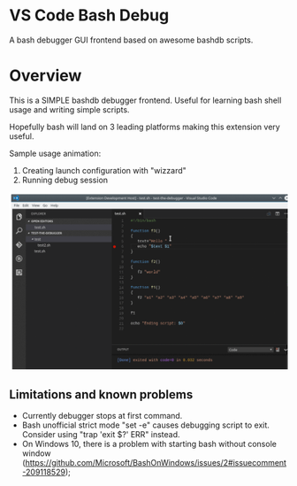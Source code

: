 # VS Code Bash Debug
A bash debugger GUI frontend based on awesome bashdb scripts.

# Overview
This is a SIMPLE bashdb debugger frontend. Useful for learning bash shell usage and writing simple scripts.

Hopefully bash will land on 3 leading platforms making this extension very useful.

Sample usage animation:
1. Creating launch configuration with "wizzard"
2. Running debug session

![unfortunatly no animation for you](images/bash-debug.gif "Creating launch configuration, then launching debugger for one of scripts in workarea...")

## Limitations and known problems
* Currently debugger stops at first command.
* Bash unofficial strict mode "set -e" causes debugging script to exit. Consider using "trap 'exit $?' ERR" instead.
* On Windows 10, there is a problem with starting bash without console window (https://github.com/Microsoft/BashOnWindows/issues/2#issuecomment-209118529);